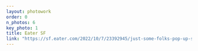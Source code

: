```yaml
---
layout: photowork
order: 0
n_photos: 6
key_photo: 1
title: Eater SF
link: "https://sf.eater.com/2022/10/7/23392945/just-some-folks-pop-up-san-francisco"
---
```


